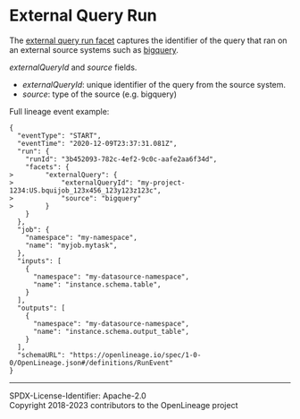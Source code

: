# External Query Run

The [external query run facet](ExternalQueryRunFacet.json) captures the identifier of the query that ran on an external source systems such as [bigquery](https://cloud.google.com/bigquery).

*externalQueryId* and *source* fields.
 - *externalQueryId*: unique identifier of the query from the source system.
 - *source*: type of the source (e.g. bigquery)

Full lineage event example:
```
{
  "eventType": "START",
  "eventTime": "2020-12-09T23:37:31.081Z",
  "run": {
    "runId": "3b452093-782c-4ef2-9c0c-aafe2aa6f34d",
    "facets": {
>        "externalQuery": {
>            "externalQueryId": "my-project-1234:US.bquijob_123x456_123y123z123c",
>            "source": "bigquery"
>        }
    }
  },
  "job": {
    "namespace": "my-namespace",
    "name": "myjob.mytask",
  },
  "inputs": [
    {
      "namespace": "my-datasource-namespace",
      "name": "instance.schema.table",
    }
  ],
  "outputs": [
    {
      "namespace": "my-datasource-namespace",
      "name": "instance.schema.output_table",
    }
  ],
  "schemaURL": "https://openlineage.io/spec/1-0-0/OpenLineage.json#/definitions/RunEvent"
}
```

----
SPDX-License-Identifier: Apache-2.0\
Copyright 2018-2023 contributors to the OpenLineage project